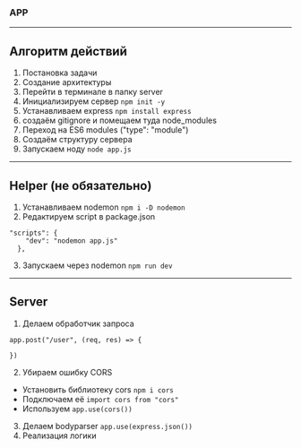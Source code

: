 ### APP
---------------

## Алгоритм действий
 1. Постановка задачи
 2. Создание архитектуры
 3. Перейти в терминале в папку server
 4. Инициализируем сервер
```npm init -y```
 5. Устанавливаем express
```npm install express```
 6. создаём gitignore и помещаем туда node_modules
 7. Переход на ES6 modules ("type": "module")
 8. Создаём структуру сервера
 9. Запускаем ноду
```node app.js```

-----------------
## Helper (не обязательно)
 1. Устанавливаем nodemon
```npm i -D nodemon```
 2. Редактируем script в package.json
```
"scripts": {
    "dev": "nodemon app.js"
  },
```
 3. Запускаем через nodemon
```npm run dev```

--------------------
## Server
 1. Делаем обработчик запроса
 ```
 app.post("/user", (req, res) => {
    
})
```
2. Убираем ошибку CORS
- Установить библиотеку cors
```npm i cors```
- Подключаем её
```import cors from "cors"```
- Используем
```app.use(cors())```
3. Делаем bodyparser
```app.use(express.json())```
4. Реализация логики